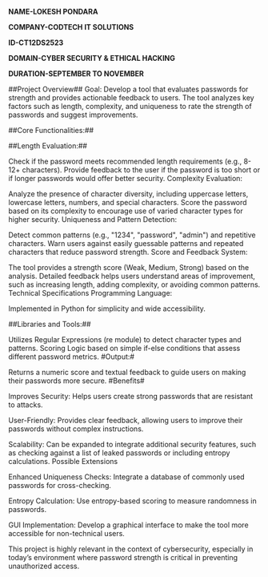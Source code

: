 **NAME-LOKESH PONDARA**

**COMPANY-CODTECH IT SOLUTIONS**

**ID-CT12DS2523**

**DOMAIN-CYBER SECURITY & ETHICAL HACKING**

**DURATION-SEPTEMBER TO NOVEMBER**


##Project Overview##
Goal: Develop a tool that evaluates passwords for strength and provides actionable feedback to users. The tool analyzes key factors such as length, complexity, and uniqueness to rate the strength of passwords and suggest improvements.

##Core Functionalities:##

##Length Evaluation:##

Check if the password meets recommended length requirements (e.g., 8-12+ characters).
Provide feedback to the user if the password is too short or if longer passwords would offer better security.
Complexity Evaluation:

Analyze the presence of character diversity, including uppercase letters, lowercase letters, numbers, and special characters.
Score the password based on its complexity to encourage use of varied character types for higher security.
Uniqueness and Pattern Detection:

Detect common patterns (e.g., "1234", "password", "admin") and repetitive characters.
Warn users against easily guessable patterns and repeated characters that reduce password strength.
Score and Feedback System:

The tool provides a strength score (Weak, Medium, Strong) based on the analysis.
Detailed feedback helps users understand areas of improvement, such as increasing length, adding complexity, or avoiding common patterns.
Technical Specifications
Programming Language:

Implemented in Python for simplicity and wide accessibility.


##Libraries and Tools:##

Utilizes Regular Expressions (re module) to detect character types and patterns.
Scoring Logic based on simple if-else conditions that assess different password metrics.
#Output:#

Returns a numeric score and textual feedback to guide users on making their passwords more secure.
#Benefits#

Improves Security: Helps users create strong passwords that are resistant to attacks.

User-Friendly: Provides clear feedback, allowing users to improve their passwords without complex instructions.

Scalability: Can be expanded to integrate additional security features, such as checking against a list of leaked passwords or including entropy calculations.
Possible Extensions

Enhanced Uniqueness Checks: Integrate a database of commonly used passwords for cross-checking.

Entropy Calculation: Use entropy-based scoring to measure randomness in passwords.

GUI Implementation: Develop a graphical interface to make the tool more accessible for non-technical users.

This project is highly relevant in the context of cybersecurity, especially in today’s environment where password strength is critical in preventing unauthorized access.



